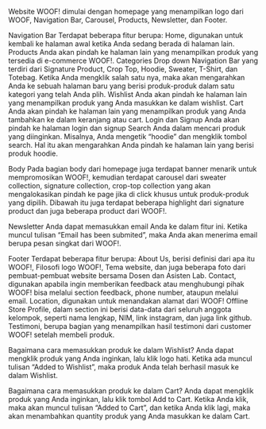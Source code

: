 Website WOOF! dimulai dengan homepage yang menampilkan logo dari WOOF, Navigation Bar, Carousel, Products, Newsletter, dan Footer.

Navigation Bar
Terdapat beberapa fitur berupa:
Home, digunakan untuk kembali ke halaman awal ketika Anda sedang berada di halaman lain.
Products
Anda akan pindah ke halaman lain yang menampilkan produk yang tersedia di e-commerce WOOF!.
Categories
Drop down Navigation Bar yang terdiri dari Signature Product, Crop Top, Hoodie, Sweater, T-Shirt, dan Totebag. Ketika Anda mengklik salah satu nya, maka akan mengarahkan Anda ke  sebuah halaman baru yang berisi produk-produk dalam satu kategori yang telah Anda plih.
Wishlist
Anda akan pindah ke halaman lain yang menampilkan produk yang Anda masukkan ke dalam wishlist.
Cart
Anda akan pindah ke halaman lain yang menampilkan produk yang Anda tambahkan ke dalam keranjang atau cart.
Login dan Signup
Anda akan pindah ke halaman login dan signup
Search
Anda dalam mencari produk yang diinginkan. Misalnya, Anda mengetik “hoodie” dan mengklik tombol search. Hal itu akan mengarahkan Anda pindah ke halaman lain yang berisi produk hoodie.

Body
Pada bagian body dari homepage juga terdapat banner menarik untuk mempromosikan WOOF!, kemudian terdapat carousel dari sweater collection, signature collection, crop-top collection yang akan mengalokasikan pindah ke page jika di click khusus untuk produk-produk yang dipilih. Dibawah itu juga terdapat beberapa highlight dari signature product dan juga beberapa product dari WOOF!.



Newsletter
Anda dapat memasukkan email Anda ke dalam fitur ini. Ketika muncul tulisan “Email has been submited”, maka Anda akan menerima email berupa pesan singkat dari WOOF!.

Footer
Terdapat beberapa fitur berupa:
About Us, berisi definisi dari apa itu WOOF!, Filosofi logo WOOF!, Tema website, dan juga beberapa foto dari pembuat-pembuat website bersama Dosen dan Asisten Lab.
Contact, digunakan apabila ingin memberikan feedback atau menghubungi pihak WOOF! bisa melalui section feedback, phone number, ataupun melalui email.
Location, digunakan untuk menandakan alamat dari WOOF! Offline Store
Profile, dalam section ini berisi data-data dari seluruh anggota kelompok, seperti nama lengkap, NIM, link instagram, dan juga link github.
Testimoni, berupa bagian yang menampilkan hasil testimoni dari customer WOOF! setelah membeli produk.

Bagaimana cara memasukkan produk ke dalam Wishlist?
Anda dapat mengklik produk yang Anda inginkan, lalu klik logo hati. Ketika ada muncul tulisan “Added to Wishlist”, maka produk Anda telah berhasil masuk ke dalam Wishlist.

Bagaimana cara memasukkan produk ke dalam Cart?
Anda dapat mengklik produk yang Anda inginkan, lalu klik tombol Add to Cart. Ketika Anda klik, maka akan muncul tulisan “Added to Cart”, dan ketika Anda klik lagi, maka akan menambahkan quantity produk yang Anda masukkan ke dalam Cart.
